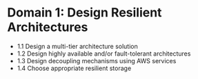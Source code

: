 # Domain 1: Design Resilient Architectures



- 1.1 Design a multi-tier architecture solution
- 1.2 Design highly available and/or fault-tolerant architectures
- 1.3 Design decoupling mechanisms using AWS services
- 1.4 Choose appropriate resilient storage
